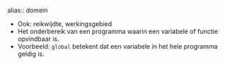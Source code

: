 alias:: domein

- Ook: reikwijdte, werkingsgebied
- Het onderbereik van een programma waarin een variabele of functie opvindbaar is.
- Voorbeeld: `global` betekent dat een variabele in het hele programma geldig is.